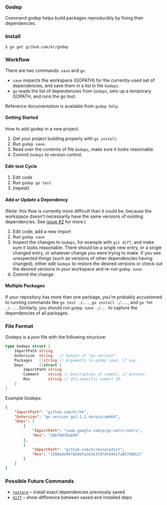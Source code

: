 ### Godep

Command godep helps build packages reproducibly by fixing their dependencies.

### Install

    $ go get github.com/kr/godep

### Workflow

There are two commands: `save` and `go`.

- `save` inspects the workspace (GOPATH) for the currently-used
set of dependencies, and save them in a list in file `Godeps`.
- `go` reads the list of dependencies from `Godeps`,
sets up a temporary GOPATH, and runs the go tool.

Reference documentation is available from `godep help`.

#### Getting Started

How to add godep in a new project.

1. Get your project building properly with `go install`.
2. Run `godep save`.
3. Read over the contents of file `Godeps`, make sure it looks reasonable.
4. Commit `Godeps` to version control.

#### Edit-test Cycle

1. Edit code
2. Run `godep go test`
3. (repeat)

#### Add or Update a Dependency

(Note: this flow is currently more difficult than it could
be, because the workspace doesn't necessarily have the same
versions of existing dependencies. See [issue #2](https://github.com/kr/godep/issues/2) for more.)

1. Edit code; add a new import
2. Run `godep save`
3. Inspect the changes to `Godeps`, for example with `git diff`,
and make sure it looks reasonable.
There should be a single new entry, or a single changed entry,
or whatever change you were trying to make. If you see unexpected
things (such as versions of other dependencies having changed),
either edit `Godeps` to restore the desired versions or check out
the desired versions in your workspace and re-run `godep save`.
4. Commit the change.

#### Multiple Packages

If your repository has more than one package, you're probably
accustomed to running commands like `go test ./...`,
`go install ./...`, and `go fmt ./...`.
Similarly, you should run `godep save ./...` to capture the
dependencies of all packages.

### File Format

Godeps is a json file with the following structure:

```go
type Godeps struct {
	ImportPath string
	GoVersion  string   // Output of "go version".
	Packages   []string // Arguments to godep save, if any.
	Deps       []struct {
		ImportPath string
		Comment    string // Description of commit, if present.
		Rev        string // VCS-specific commit ID.
	}
}
```

Example Godeps:

```json
{
	"ImportPath": "github.com/kr/hk",
	"GoVersion": "go version go1.1.2 darwin/amd64",
	"Deps": [
		{
			"ImportPath": "code.google.com/p/go-netrc/netrc",
			"Rev": "28676070ab99"
		},
		{
			"ImportPath": "github.com/kr/binarydist",
			"Rev": "3380ade90f8b0dfa3e363fd7d7e941fa857d0d13"
		}
	]
}
```

### Possible Future Commands

- [`restore`](https://github.com/kr/godep/issues/2) – install exact dependencies previously saved
- [`diff`](https://github.com/kr/godep/issues/1) – show difference between saved and installed deps
